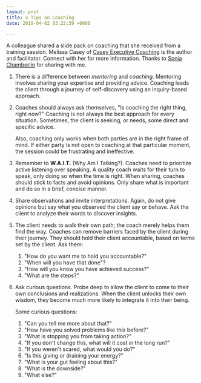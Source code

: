 ```yaml
---
layout: post
title: x Tips on Coaching
date: 2019-04-02 03:22:59 +0000

---
```

A colleague shared a slide pack on coaching that she received from a training session. Melissa Casey of [Casey Executive Coaching](https://www.caseyexecutivecoaching.com) is the author and facilitator. Connect with her for more information. Thanks to [Sonja Chamberlin](https://www.linkedin.com/in/sonja-chamberlin-a8899990/?originalSubdomain=ca) for sharing with me.

1. There is a difference between _mentoring_ and _coaching_. Mentoring involves sharing your expertise and providing advice. Coaching leads the client through a journey of self-discovery using an inquiry-based approach.
2. Coaches should always ask themselves, "Is coaching the right thing, right now?" Coaching is not always the best approach for every situation. Sometimes, the client is seeking, or needs, some direct and specific advice.   
     
   Also, coaching only works when both parties are in the right frame of mind. If either party is not open to coaching at that particular moment, the session could be frustrating and ineffective.
3. Remember to **W.A.I.T.** (Why Am I Talking?). Coaches need to prioritize active listening over speaking. A quality coach waits for their turn to speak, only doing so when the time is right. When sharing, coaches should stick to facts and avoid opinions. Only share what is important and do so in a brief, concise manner.
4. Share observations and invite interpretations. Again, do not give opinions but say what you observed the client say or behave. Ask the client to analyze their words to discover insights.
5. The client needs to walk their own path; the coach merely helps them find the way. Coaches can remove barriers faced by the client during their journey. They should hold their client accountable, based on terms set by the client. Ask them:
   1. "How do you want me to hold you accountable?"
   2. "When will you have that done"?
   3. "How will you know you have achieved success?"
   4. "What are the steps?"
6. Ask curious questions. Probe deep to allow the client to come to their own conclusions and realizations. When the client unlocks their own wisdom, they become much more likely to integrate it into their being.  
     
   Some curious questions:
   1. "Can you tell me more about that?"
   2. "How have you solved problems like this before?"
   3. "What is stopping you from taking action?"
   4. "If you don't change this, what will it cost in the long run?"
   5. "If you weren't scared, what would you do?"
   6. "Is this giving or draining your energy?"
   7. "What is your gut feeling about this?"
   8. "What is the downside?"
   9. "What else?"